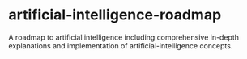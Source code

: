 # artificial-intelligence-roadmap
A roadmap to artificial intelligence including comprehensive in-depth explanations and implementation of artificial-intelligence concepts.
